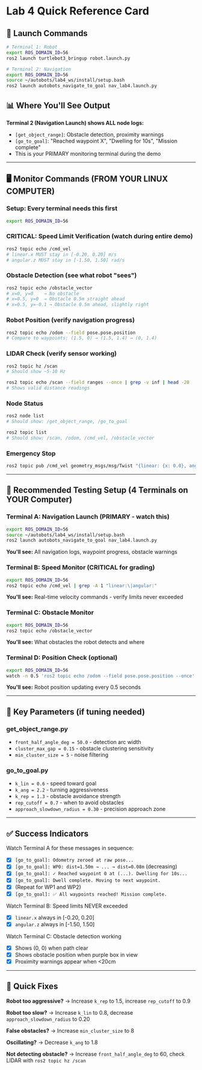 # Lab 4 Quick Reference Card

## 🚀 Launch Commands
```bash
# Terminal 1: Robot
export ROS_DOMAIN_ID=56
ros2 launch turtlebot3_bringup robot.launch.py

# Terminal 2: Navigation
export ROS_DOMAIN_ID=56
source ~/autobots/lab4_ws/install/setup.bash
ros2 launch autobots_navigate_to_goal nav_lab4.launch.py
```

## 📊 Where You'll See Output

**Terminal 2 (Navigation Launch) shows ALL node logs:**
- `[get_object_range]`: Obstacle detection, proximity warnings
- `[go_to_goal]`: "Reached waypoint X", "Dwelling for 10s", "Mission complete"
- This is your PRIMARY monitoring terminal during the demo

---

## 🖥️ Monitor Commands (FROM YOUR LINUX COMPUTER)

### Setup: Every terminal needs this first
```bash
export ROS_DOMAIN_ID=56
```

### CRITICAL: Speed Limit Verification (watch during entire demo)
```bash
ros2 topic echo /cmd_vel
# linear.x MUST stay in [-0.20, 0.20] m/s
# angular.z MUST stay in [-1.50, 1.50] rad/s
```

### Obstacle Detection (see what robot "sees")
```bash
ros2 topic echo /obstacle_vector
# x=0, y=0    → No obstacle
# x=0.5, y=0  → Obstacle 0.5m straight ahead
# x=0.5, y=-0.1 → Obstacle 0.5m ahead, slightly right
```

### Robot Position (verify navigation progress)
```bash
ros2 topic echo /odom --field pose.pose.position
# Compare to waypoints: (1.5, 0) → (1.5, 1.4) → (0, 1.4)
```

### LIDAR Check (verify sensor working)
```bash
ros2 topic hz /scan
# Should show ~5-10 Hz

ros2 topic echo /scan --field ranges --once | grep -v inf | head -20
# Shows valid distance readings
```

### Node Status
```bash
ros2 node list
# Should show: /get_object_range, /go_to_goal

ros2 topic list
# Should show: /scan, /odom, /cmd_vel, /obstacle_vector
```

### Emergency Stop
```bash
ros2 topic pub /cmd_vel geometry_msgs/msg/Twist "{linear: {x: 0.0}, angular: {z: 0.0}}" --once
```

---

## 🧪 Recommended Testing Setup (4 Terminals on YOUR Computer)

### Terminal A: Navigation Launch (PRIMARY - watch this)
```bash
export ROS_DOMAIN_ID=56
source ~/autobots/lab4_ws/install/setup.bash
ros2 launch autobots_navigate_to_goal nav_lab4.launch.py
```
**You'll see:** All navigation logs, waypoint progress, obstacle warnings

### Terminal B: Speed Monitor (CRITICAL for grading)
```bash
export ROS_DOMAIN_ID=56
ros2 topic echo /cmd_vel | grep -A 1 "linear:\|angular:"
```
**You'll see:** Real-time velocity commands - verify limits never exceeded

### Terminal C: Obstacle Monitor
```bash
export ROS_DOMAIN_ID=56
ros2 topic echo /obstacle_vector
```
**You'll see:** What obstacles the robot detects and where

### Terminal D: Position Check (optional)
```bash
export ROS_DOMAIN_ID=56
watch -n 0.5 'ros2 topic echo /odom --field pose.pose.position --once'
```
**You'll see:** Robot position updating every 0.5 seconds

---

## 🎯 Key Parameters (if tuning needed)

### get_object_range.py
- `front_half_angle_deg = 50.0` - detection arc width
- `cluster_max_gap = 0.15` - obstacle clustering sensitivity
- `min_cluster_size = 5` - noise filtering

### go_to_goal.py
- `k_lin = 0.6` - speed toward goal
- `k_ang = 2.2` - turning aggressiveness
- `k_rep = 1.3` - obstacle avoidance strength
- `rep_cutoff = 0.7` - when to avoid obstacles
- `approach_slowdown_radius = 0.30` - precision approach zone

---

## ✅ Success Indicators

Watch Terminal A for these messages in sequence:
- [x] `[go_to_goal]: Odometry zeroed at raw pose...`
- [x] `[go_to_goal]: WP0: dist=1.50m → ... → dist=0.08m` (decreasing)
- [x] `[go_to_goal]: ✓ Reached waypoint 0 at (...). Dwelling for 10s...`
- [x] `[go_to_goal]: Dwell complete. Moving to next waypoint.`
- [x] (Repeat for WP1 and WP2)
- [x] `[go_to_goal]: ✅ All waypoints reached! Mission complete.`

Watch Terminal B: Speed limits NEVER exceeded
- [x] `linear.x` always in [-0.20, 0.20]
- [x] `angular.z` always in [-1.50, 1.50]

Watch Terminal C: Obstacle detection working
- [x] Shows (0, 0) when path clear
- [x] Shows obstacle position when purple box in view
- [x] Proximity warnings appear when <20cm

---

## 🔧 Quick Fixes

**Robot too aggressive?** → Increase `k_rep` to 1.5, increase `rep_cutoff` to 0.9

**Robot too slow?** → Increase `k_lin` to 0.8, decrease `approach_slowdown_radius` to 0.20

**False obstacles?** → Increase `min_cluster_size` to 8

**Oscillating?** → Decrease `k_ang` to 1.8

**Not detecting obstacle?** → Increase `front_half_angle_deg` to 60, check LIDAR with `ros2 topic hz /scan`
